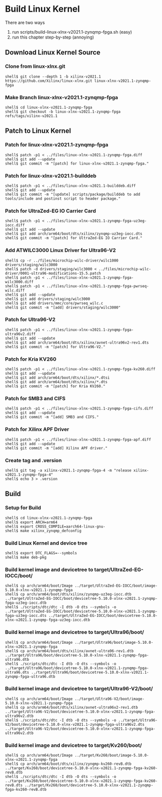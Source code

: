 # Build Linux Kernel

There are two ways

1. run scripts/build-linux-xlnx-v2021.1-zynqmp-fpga.sh (easy)
2. run this chapter step-by-step (annoying)

## Download Linux Kernel Source

### Clone from linux-xlnx.git

```console
shell$ git clone --depth 1 -b xilinx-v2021.1 https://github.com/Xilinx/linux-xlnx.git linux-xlnx-v2021.1-zynqmp-fpga
```

### Make Branch linux-xlnx-v2021.1-zynqmp-fpga

```console
shell$ cd linux-xlnx-v2021.1-zynqmp-fpga
shell$ git checkout -b linux-xlnx-v2021.1-zynqmp-fpga refs/tags/xilinx-v2021.1
```

## Patch to Linux Kernel

### Patch for linux-xlnx-v2021.1-zynqmp-fpga

```console
shell$ patch -p1 < ../files/linux-xlnx-v2021.1-zynqmp-fpga.diff
shell$ git add --update
shell$ git commit -m "[patch] for linux-xlnx-v2021.1-zynqmp-fpga."
```

### Patch for linux-xlnx-v2021.1-builddeb

```console
shell$ patch -p1 < ../files/linux-xlnx-v2021.1-builddeb.diff
shell$ git add --update
shell$ git commit -m "[update] scripts/package/builddeb to add tools/include and postinst script to header package."
```

### Patch for UltraZed-EG IO Carrier Card

```console
shell$ patch -p1 < ../files/linux-xlnx-v2021.1-zynqmp-fpga-uz3eg-iocc.diff
shell$ git add --update
shell$ git add arch/arm64/boot/dts/xilinx/zynqmp-uz3eg-iocc.dts
shell$ git commit -m "[patch] for UltraZed-EG IO Carrier Card."
```

### Add ATWILC3000 Linux Driver for Ultra96-V2

```console
shell$ cp -r ../files/microchip-wilc-driver/wilc1000 drivers/staging/wilc3000
shell$ patch -d drivers/staging/wilc3000 < ../files/microchip-wilc-driver/0001-ultra96-modifications-15.5.patch
shell$ patch -p1 < ../files/linux-xlnx-v2021.1-zynqmp-fpga-wilc3000.diff
shell$ patch -p1 < ../files/linux-xlnx-v2021.1-zynqmp-fpga-pwrseq-wilc.diff
shell$ git add --update
shell$ git add drivers/staging/wilc3000
shell$ git add drivers/mmc/core/pwrseq_wilc.c
shell$ git commit -m "[add] drivers/staging/wilc3000"
```

### Patch for Ultra96-V2

```console
shell$ patch -p1 < ../files/linux-xlnx-v2021.1-zynqmp-fpga-ultra96v2.diff
shell$ git add --update
shell$ git add arch/arm64/boot/dts/xilinx/avnet-ultra96v2-rev1.dts 
shell$ git commit -m "[patch] for Ultra96-V2."
```

### Patch for Kria KV260

```console
shell$ patch -p1 < ../files/linux-xlnx-v2021.1-zynqmp-fpga-kv260.diff
shell$ git add --update
shell$ git add arch/arm64/boot/dts/xilinx/*.dtsi
shell$ git add arch/arm64/boot/dts/xilinx/*.dts
shell$ git commit -m "[patch] for Kria KV260."
```

### Patch for SMB3 and CIFS

```console
shell$ patch -p1 < ../files/linux-xlnx-v2021.1-zynqmp-fpga-cifs.diff
shell$ git add --update
shell$ git commit -m "[add] SMB3 and CIFS."
```

### Patch for Xilinx APF Driver

```console
shell$ patch -p1 < ../files/linux-xlnx-v2021.1-zynqmp-fpga-apf.diff
shell$ git add --update
shell$ git commit -m "[add] Xilinx APF driver."
```

### Create tag and .version

```console
shell$ git tag -a xilinx-v2021.1-zynqmp-fpga-4 -m "release xilinx-v2021.1-zynqmp-fpga-4"
shell$ echo 3 > .version
```

## Build

### Setup for Build 

```console
shell$ cd linux-xlnx-v2021.1-zynqmp-fpga
shell$ export ARCH=arm64
shell$ export CROSS_COMPILE=aarch64-linux-gnu-
shell$ make xilinx_zynqmp_defconfig
```

### Build Linux Kernel and device tree

```console
shell$ export DTC_FLAGS=--symbols
shell$ make deb-pkg
```

### Build kernel image and devicetree to target/UltraZed-EG-IOCC/boot/

```console
shell$ cp arch/arm64/boot/Image ../target/UltraZed-EG-IOCC/boot/image-5.10.0-xlnx-v2021.1-zynqmp-fpga
shell$ cp arch/arm64/boot/dts/xilinx/zynqmp-uz3eg-iocc.dtb ../target/UltraZed-EG-IOCC/boot/devicetree-5.10.0-xlnx-v2021.1-zynqmp-fpga-uz3eg-iocc.dtb
shell$ ./scripts/dtc/dtc -I dtb -O dts --symbols -o ../target/UltraZed-EG-IOCC/boot/devicetree-5.10.0-xlnx-v2021.1-zynqmp-fpga-uz3eg-iocc.dts ../target/UltraZed-EG-IOCC/boot/devicetree-5.10.0-xlnx-v2021.1-zynqmp-fpga-uz3eg-iocc.dtb
```

### Build kernel image and devicetree to target/Ultra96/boot/

```console
shell$ cp arch/arm64/boot/Image ../target/Ultra96/boot/image-5.10.0-xlnx-v2021.1-zynqmp-fpga
shell$ cp arch/arm64/boot/dts/xilinx/avnet-ultra96-rev1.dtb ../target/Ultra96/boot/devicetree-5.10.0-xlnx-v2021.1-zynqmp-fpga-ultra96.dtb
shell$ ./scripts/dtc/dtc -I dtb -O dts --symbols -o ../target/Ultra96/boot/devicetree-5.10.0-xlnx-v2021.1-zynqmp-fpga-ultra96.dts ../target/Ultra96/boot/devicetree-5.10.0-xlnx-v2021.1-zynqmp-fpga-ultra96.dtb
```

### Build kernel image and devicetree to target/Ultra96-V2/boot/

```console
shell$ cp arch/arm64/boot/Image ../target/Ultra96-V2/boot/image-5.10.0-xlnx-v2021.1-zynqmp-fpga
shell$ cp arch/arm64/boot/dts/xilinx/avnet-ultra96v2-rev1.dtb ../target/Ultra96-V2/boot/devicetree-5.10.0-xlnx-v2021.1-zynqmp-fpga-ultra96v2.dtb
shell$ ./scripts/dtc/dtc -I dtb -O dts --symbols -o ../target/Ultra96-V2/boot/devicetree-5.10.0-xlnx-v2021.1-zynqmp-fpga-ultra96v2.dts ../target/Ultra96-V2/boot/devicetree-5.10.0-xlnx-v2021.1-zynqmp-fpga-ultra96v2.dtb
```

### Build kernel image and devicetree to target/Kv260/boot/

```console
shell$ cp arch/arm64/boot/Image ../target/Kv260/boot/image-5.10.0-xlnx-v2021.1-zynqmp-fpga
shell$ cp arch/arm64/boot/dts/xilinx/zynqmp-kv260-revB.dtb ../target/Kv260/boot/devicetree-5.10.0-xlnx-v2021.1-zynqmp-fpga-kv260-revB.dtb
shell$ ./scripts/dtc/dtc -I dtb -O dts --symbols -o ../target/Kv260/boot/devicetree-5.10.0-xlnx-v2021.1-zynqmp-fpga-kv260-revB.dts ../target/Kv260/boot/devicetree-5.10.0-xlnx-v2021.1-zynqmp-fpga-kv260-revB.dtb
```

